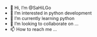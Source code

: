 - 👋 Hi, I’m @SaHiLGo
- 👀 I’m interested in python development
- 🌱 I’m currently learning python
- 💞️ I’m looking to collaborate on ...
- 📫 How to reach me ...

<!---
SaHiLGo/SaHiLGo is a ✨ special ✨ repository because its `README.md` (this file) appears on your GitHub profile.
You can click the Preview link to take a look at your changes.
--->
